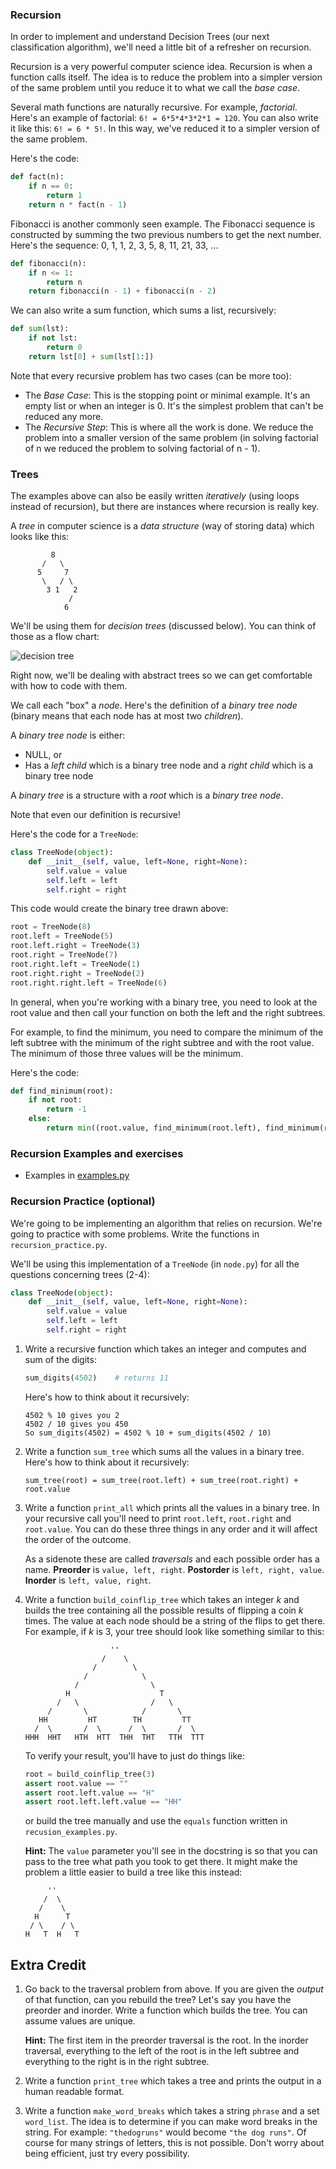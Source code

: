 ### Recursion

In order to implement and understand Decision Trees (our next classification algorithm), we'll need a little bit of a refresher on recursion.

Recursion is a very powerful computer science idea. Recursion is when a function calls itself. The idea is to reduce the problem into a simpler version of the same problem until you reduce it to what we call the *base case*.

Several math functions are naturally recursive. For example, *factorial*. Here's an example of factorial: `6! = 6*5*4*3*2*1 = 120`. You can also write it like this: `6! = 6 * 5!`. In this way, we've reduced it to a simpler version of the same problem.

Here's the code:

```python
def fact(n):
    if n == 0:
        return 1
    return n * fact(n - 1)
```

Fibonacci is another commonly seen example. The Fibonacci sequence is constructed by summing the two previous numbers to get the next number. Here's the sequence: 0, 1, 1, 2, 3, 5, 8, 11, 21, 33, ...

```python
def fibonacci(n):
    if n <= 1:
        return n
    return fibonacci(n - 1) + fibonacci(n - 2)
```

We can also write a sum function, which sums a list, recursively:

```python
def sum(lst):
    if not lst:
        return 0
    return lst[0] + sum(lst[1:])
```

Note that every recursive problem has two cases (can be more too):

* The *Base Case*: This is the stopping point or minimal example. It's an empty list or when an integer is 0. It's the simplest problem that can't be reduced any more.
* The *Recursive Step*: This is where all the work is done. We reduce the problem into a smaller version of the same problem (in solving factorial of n we reduced the problem to solving factorial of n - 1).


### Trees
The examples above can also be easily written *iteratively* (using loops instead of recursion), but there are instances where recursion is really key.

A *tree* in computer science is a *data structure* (way of storing data) which looks like this:

```
         8
       /   \
      5     7
       \   / \
        3 1   2
             /
            6
```

We'll be using them for *decision trees* (discussed below). You can think of those as a flow chart:

![decision tree](images/decisiontree.jpg)

Right now, we'll be dealing with abstract trees so we can get comfortable with how to code with them.

We call each "box" a *node*. Here's the definition of a *binary tree node* (binary means that each node has at most two *children*).

A *binary tree node* is either:
* NULL, or
* Has a *left child* which is a binary tree node and a *right child* which is a binary tree node

A *binary tree* is a structure with a *root* which is a *binary tree node*.

Note that even our definition is recursive!

Here's the code for a `TreeNode`:

```python
class TreeNode(object):
    def __init__(self, value, left=None, right=None):
        self.value = value
        self.left = left
        self.right = right
```

This code would create the binary tree drawn above:

```python
root = TreeNode(8)
root.left = TreeNode(5)
root.left.right = TreeNode(3)
root.right = TreeNode(7)
root.right.left = TreeNode(1)
root.right.right = TreeNode(2)
root.right.right.left = TreeNode(6)
```

In general, when you're working with a binary tree, you need to look at the root value and then call your function on both the left and the right subtrees.

For example, to find the minimum, you need to compare the minimum of the left subtree with the minimum of the right subtree and with the root value. The minimum of those three values will be the minimum.

Here's the code:

```python
def find_minimum(root):
    if not root:
        return -1
    else:
        return min((root.value, find_minimum(root.left), find_minimum(root.right)))
```

### Recursion Examples and exercises

* Examples in [examples.py](examples.py)

### Recursion Practice (optional)
We're going to be implementing an algorithm that relies on recursion. We're going to practice with some problems. Write the functions in `recursion_practice.py`.

We'll be using this implementation of a `TreeNode` (in `node.py`) for all the questions concerning trees (2-4):

```python
class TreeNode(object):
    def __init__(self, value, left=None, right=None):
        self.value = value
        self.left = left
        self.right = right
```

1. Write a recursive function which takes an integer and computes and sum of the digits:

    ```python
    sum_digits(4502)    # returns 11
    ```

    Here's how to think about it recursively:
    ```
    4502 % 10 gives you 2
    4502 / 10 gives you 450
    So sum_digits(4502) = 4502 % 10 + sum_digits(4502 / 10)
    ```

2. Write a function `sum_tree` which sums all the values in a binary tree. Here's how to think about it recursively:

    ```
    sum_tree(root) = sum_tree(root.left) + sum_tree(root.right) + root.value
    ```

3. Write a function `print_all` which prints all the values in a binary tree. In your recursive call you'll need to print `root.left`, `root.right` and `root.value`. You can do these three things in any order and it will affect the order of the outcome.

    As a sidenote these are called *traversals* and each possible order has a name. **Preorder** is `value, left, right`. **Postorder** is `left, right, value`. **Inorder** is `left, value, right`.

4. Write a function `build_coinflip_tree` which takes an integer *k* and builds the tree containing all the possible results of flipping a coin *k* times. The value at each node should be a string of the flips to get there. For example, if *k* is 3, your tree should look like something similar to this:

    ```
                       ''
                     /    \
                   /        \
                 /            \
               /                \
             H                    T
           /   \                /   \
         /       \            /       \
       HH         HT        TH         TT
      /  \       /  \      /  \       /  \
    HHH  HHT   HTH  HTT  THH  THT   TTH  TTT
    ```

    To verify your result, you'll have to just do things like:
    ```python
    root = build_coinflip_tree(3)
    assert root.value == ""
    assert root.left.value == "H"
    assert root.left.left.value == "HH"
    ```
    or build the tree manually and use the `equals` function written in `recusion_examples.py`.
    
    **Hint:** The `value` parameter you'll see in the docstring is so that you can pass to the tree what path you took to get there. It might make the problem a little easier to build a tree like this instead:
    
    ```
         ''
        /  \
       /    \
      H      T
     / \    / \
    H   T  H   T
    ```


## Extra Credit
1. Go back to the traversal problem from above. If you are given the *output* of that function, can you rebuild the tree? Let's say you have the preorder and inorder. Write a function which builds the tree. You can assume values are unique.

    **Hint:** The first item in the preorder traversal is the root. In the inorder traversal, everything to the left of the root is in the left subtree and everything to the right is in the right subtree.

2. Write a function `print_tree` which takes a tree and prints the output in a human readable format.

3. Write a function `make_word_breaks` which takes a string `phrase` and a set `word_list`. The idea is to determine if you can make word breaks in the string. For example: `"thedogruns"` would become `"the dog runs"`. Of course for many strings of letters, this is not possible. Don't worry about being efficient, just try every possibility.
